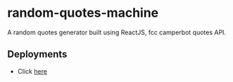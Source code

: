 # random-quotes-machine
A random quotes generator built using ReactJS, fcc camperbot quotes API.

## Deployments
- Click <a href="https://swarajbaral.github.io/random-quotes-machine/">here</a>
